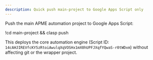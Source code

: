 ```yaml
---
description: Quick push main-project to Google Apps Script only
---
```


Push the main APME automation project to Google Apps Script:

!cd main-project && clasp push

This deploys the core automation engine (Script ID: `14cAHJIREVfcKY5zRtoiAwulqXqVOSHx1mX0hUPFJXqfYQwaS-r0tWDxm`) without affecting git or the wrapper project.